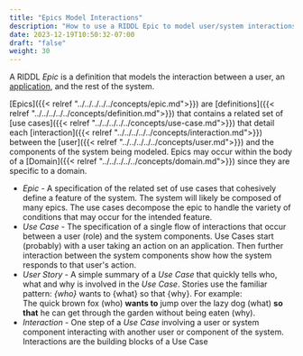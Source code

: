 ```yaml
---
title: "Epics Model Interactions"
description: "How to use a RIDDL Epic to model user/system interactions"
date: 2023-12-19T10:50:32-07:00
draft: "false"
weight: 30
---
```


A RIDDL _Epic_ is a definition that models the interaction between a 
user, an [application](application-models-users-tool.md), and the rest of the system.   

[Epics]({{< relref "../../../../../concepts/epic.md">}}) are 
[definitions]({{< relref "../../../../../concepts/definition.md">}}) that
contains a related set of 
[use cases]({{< relref "../../../../../concepts/use-case.md">}}) that
detail each [interaction]({{< relref "../../../../../concepts/interaction.md">}}) 
between the [user]({{< relref "../../../../../concepts/user.md">}})
and the components of the system being modeled. Epics may occur
within the body of a [Domain]({{< relref "../../../../../concepts/domain.md">}})
since they are specific to a domain. 


* _Epic_ - A specification of the related set of use cases that cohesively
  define a feature of the system. The system will likely be composed of
  many epics. The use cases decompose the epic to handle the variety of
  conditions that may occur for the intended feature.
* _Use Case_ - The specification of a single flow of interactions that
  occur between a user (role) and the system components. Use Cases start
  (probably) with a user taking an action on an application. Then further
  interaction between the system components show how the system responds
  to that user's action.
* _User Story_ - A simple summary of a _Use Case_ that quickly tells who,
  what and why is involved in the _Use Case_. Stories use the familiar
  pattern: _{who}_ wants to {what} so that {why}. For example:  
  The quick brown fox (who) **wants to** jump over the lazy dog (what)
  **so that** he can get through the garden without being eaten (why).
* _Interaction_ - One step of a _Use Case_ involving a user or system
  component interacting with another user or component of the system.
  Interactions are the building blocks of a Use Case 
